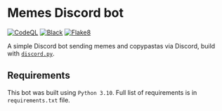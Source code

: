 # Memes Discord bot

[![CodeQL](https://github.com/Electronic-Mango/memes-discord-bot/actions/workflows/codeql-analysis.yml/badge.svg)](https://github.com/Electronic-Mango/memes-discord-bot/actions/workflows/codeql-analysis.yml)
[![Black](https://github.com/Electronic-Mango/memes-discord-bot/actions/workflows/black.yml/badge.svg)](https://github.com/Electronic-Mango/memes-discord-bot/actions/workflows/black.yml)
[![Flake8](https://github.com/Electronic-Mango/memes-discord-bot/actions/workflows/flake8.yml/badge.svg)](https://github.com/Electronic-Mango/memes-discord-bot/actions/workflows/flake8.yml)

A simple Discord bot sending memes and copypastas via Discord, build with [`discord.py`](https://github.com/Rapptz/discord.py).



## Requirements

This bot was built using `Python 3.10`.
Full list of requirements is in `requirements.txt` file.
